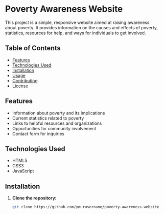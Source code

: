 # Poverty Awareness Website

This project is a simple, responsive website aimed at raising awareness about poverty. It provides information on the causes and effects of poverty, statistics, resources for help, and ways for individuals to get involved.

## Table of Contents

- [Features](#features)
- [Technologies Used](#technologies-used)
- [Installation](#installation)
- [Usage](#usage)
- [Contributing](#contributing)
- [License](#license)

## Features

- Information about poverty and its implications
- Current statistics related to poverty
- Links to helpful resources and organizations
- Opportunities for community involvement
- Contact form for inquiries

## Technologies Used

- HTML5
- CSS3
- JavaScript

## Installation

1. **Clone the repository:**

   ```bash
   git clone https://github.com/yourusername/poverty-awareness-website.git

